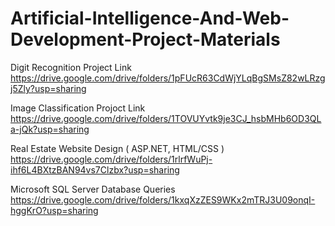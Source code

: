 # Artificial-Intelligence-And-Web-Development-Project-Materials    
 
Digit Recognition Project Link
https://drive.google.com/drive/folders/1pFUcR63CdWjYLqBgSMsZ82wLRzgj5Zly?usp=sharing

Image Classification Projoct Link
https://drive.google.com/drive/folders/1TOVUYvtk9je3CJ_hsbMHb6OD3QLa-jQk?usp=sharing

Real Estate Website Design ( ASP.NET, HTML/CSS )
https://drive.google.com/drive/folders/1rlrfWuPj-ihf6L4BXtzBAN94vs7Clzbx?usp=sharing

Microsoft SQL Server Database Queries
https://drive.google.com/drive/folders/1kxqXzZES9WKx2mTRJ3U09onqI-hggKrO?usp=sharing
 
